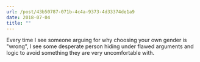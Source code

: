 ```yaml
---
url: /post/43b50787-071b-4c4a-9373-4d33374de1a9
date: 2018-07-04
title: ""
---
```


Every time I see someone arguing for why choosing your own gender is "wrong”, I see some desperate person hiding under flawed arguments and logic to avoid something they are very uncomfortable with. 
